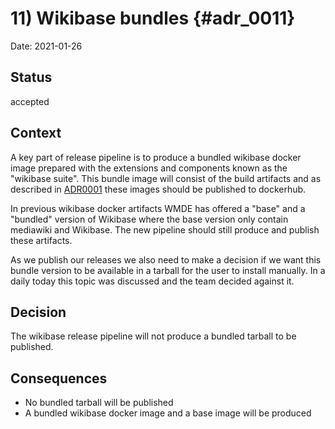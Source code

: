 # 11) Wikibase bundles {#adr_0011}

Date: 2021-01-26

## Status

accepted

## Context

A key part of release pipeline is to produce a bundled wikibase docker image prepared with the extensions and components known as the "wikibase suite".
This bundle image will consist of the build artifacts and as described in [ADR0001](0001-docker-image-repository.md) these images should be published to dockerhub.

In previous wikibase docker artifacts WMDE has offered a "base" and a "bundled" version of Wikibase where the base version only contain mediawiki and Wikibase. The new pipeline should still produce and publish these artifacts.

As we publish our releases we also need to make a decision if we want this bundle version to be available in a tarball for the user to install manually. In a daily today this topic was discussed and the team decided against it.

## Decision

The wikibase release pipeline will not produce a bundled tarball to be published. 

## Consequences

- No bundled tarball will be published
- A bundled wikibase docker image and a base image will be produced

